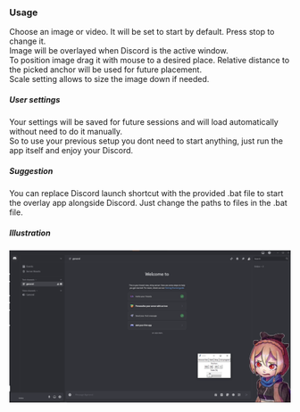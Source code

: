 ### Usage
Choose an image or video. It will be set to start by default. Press stop to change it.<br>
Image will be overlayed when Discord is the active window.<br>
To position image drag it with mouse to a desired place. Relative distance to the picked anchor will be used for future placement.<br>
Scale setting allows to size the image down if needed.
##### User settings
Your settings will be saved for future sessions and will load automatically without need to do it manually.<br>
So to use your previous setup you dont need to start anything, just run the app itself and enjoy your Discord.
##### Suggestion
You can replace Discord launch shortcut with the provided .bat file to start the overlay app alongside Discord. Just change the paths to files in the .bat file.
##### Illustration
![alt text](image.png)